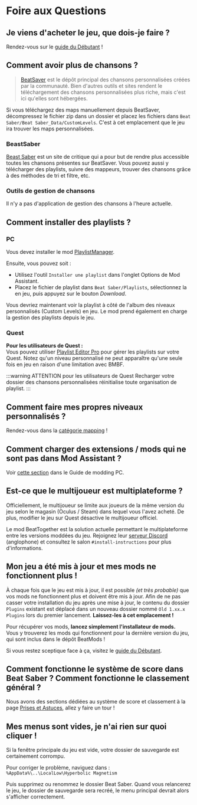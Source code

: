 # Foire aux Questions

## Je viens d'acheter le jeu, que dois-je faire ?
Rendez-vous sur le [guide du Débutant](/fr/beginners-guide.md) !

## Comment avoir plus de chansons ?
> [BeatSaver](https://beatsaver.com) est le dépôt principal des chansons personnalisées créées par la communauté. Bien d'autres outils et sites rendent le téléchargement des chansons personnalisées plus riche, mais c'est ici qu'elles sont hébergées.

Si vous téléchargez des maps manuellement depuis BeatSaver, décompressez le fichier zip dans un dossier et placez les fichiers dans `Beat Saber/Beat Saber_Data/CustomLevels`. C'est à cet emplacement que le jeu ira trouver les maps personnalisées.

### BeastSaber
[Beast Saber](https://www.bsaber.com) est un site de critique qui a pour but de rendre plus accessible toutes les chansons présentes sur BeatSaver. Vous pouvez aussi y télécharger des playlists, suivre des mappeurs, trouver des chansons grâce à des méthodes de tri et filtre, etc.

### Outils de gestion de chansons

Il n'y a pas d'application de gestion des chansons à l'heure actuelle.

## Comment installer des playlists ?

### PC
Vous devez installer le mod [PlaylistManager](https://github.com/rithik-b/PlaylistManager/releases/latest).

Ensuite, vous pouvez soit :

* Utilisez l'outil `Installer une playlist` dans l'onglet Options de Mod Assistant.
* Placez le fichier de playlist dans `Beat Saber/Playlists`, sélectionnez la en jeu, puis appuyez sur le bouton *Download*.

Vous devriez maintenant voir la playlist à côté de l'album des niveaux personnalisés (Custom Levels) en jeu. Le mod prend également en charge la gestion des playlists depuis le jeu.

### Quest
**Pour les utilisateurs de Quest :**  
Vous pouvez utiliser [Playlist Editor Pro](https://beatsaberquest.com/bmbf/my-tools/playlist-editor-pro/) pour gérer les playlists sur votre Quest. Notez qu'un niveau personnalisé ne peut apparaître qu'une seule fois en jeu en raison d'une limitation avec BMBF.

:::warning ATTENTION pour les utilisateurs de Quest Recharger votre dossier des chansons personnalisées réinitialise toute organisation de playlist. :::

## Comment faire mes propres niveaux personnalisés ?
Rendez-vous dans la [catégorie mapping](/fr/mapping/) !

## Comment charger des extensions / mods qui ne sont pas dans Mod Assistant ?
Voir [cette section](/fr/pc-modding.md#installation-manuelle) dans le Guide de modding PC.

## Est-ce que le multijoueur est multiplateforme ?
Officiellement, le multijoueur se limite aux joueurs de la même version du jeu selon le magasin (Oculus / Steam) dans lequel vous l'avez acheté. De plus, modifier le jeu sur Quest désactive le multijoueur officiel.

Le mod BeatTogether est la solution actuelle permettant le multiplateforme entre les versions moddées du jeu. Rejoignez leur [serveur Discord](https://discord.com/invite/gezGrFG4tz) (anglophone) et consultez le salon `#install-instructions` pour plus d'informations.

## Mon jeu a été mis à jour et mes mods ne fonctionnent plus !
À chaque fois que le jeu est mis à jour, il est possible *(et très probable)* que vos mods ne fonctionnent plus et doivent être mis à jour. Afin de ne pas casser votre installation du jeu après une mise à jour, le contenu du dossier `Plugins` existant est déplacé dans un nouveau dossier nommé `Old 1.xx.x Plugins` lors du premier lancement. **Laissez-les à cet emplacement !**

Pour récupérer vos mods, **lancez simplement l'installateur de mods.**  
Vous y trouverez les mods qui fonctionnent pour la dernière version du jeu, qui sont inclus dans le dépôt BeatMods !

Si vous restez sceptique face à ça, visitez le [guide du Débutant](/fr/beginners-guide.md).

## Comment fonctionne le système de score dans Beat Saber ? Comment fonctionne le classement général ?
Nous avons des sections dédiées au système de score et classement à la page [Prises et Astuces](/fr/grips-and-tricks.md), allez y faire un tour !

## Mes menus sont vides, je n'ai rien sur quoi cliquer !
Si la fenêtre principale du jeu est vide, votre dossier de sauvegarde est certainement corrompu.

Pour corriger le problème, naviguez dans : `%AppData%\..\LocalLow\Hyperbolic Magnetism`

Puis supprimez ou renommez le dossier Beat Saber. Quand vous relancerez le jeu, le dossier de sauvegarde sera recréé, le menu principal devrait alors s'afficher correctement.
